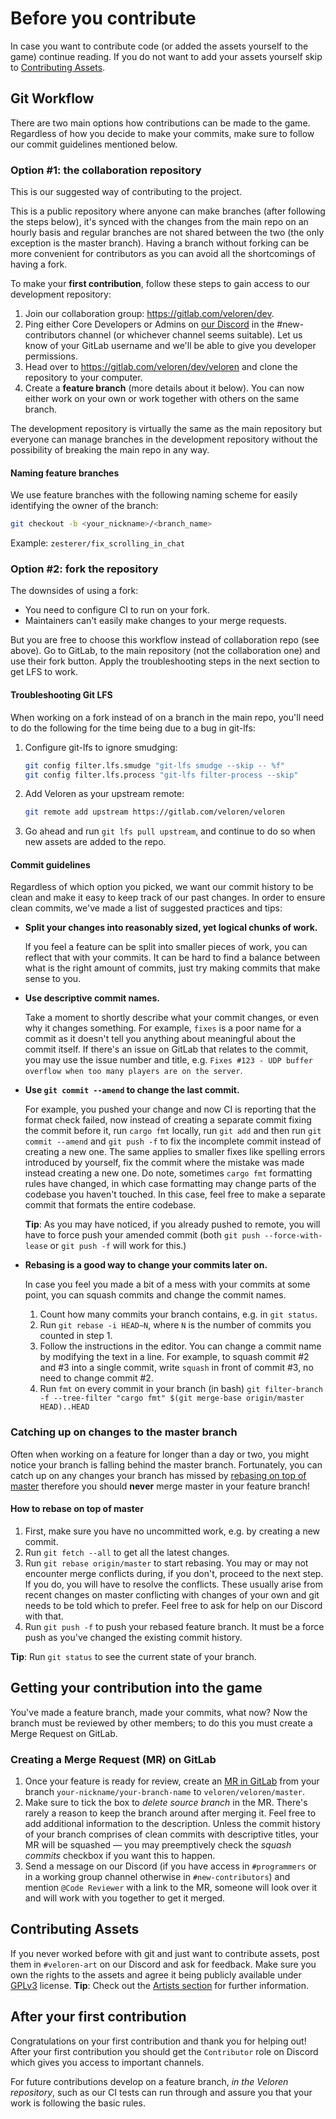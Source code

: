 # Before you contribute

In case you want to contribute code (or added the assets yourself to the game) continue reading.
If you do not want to add your assets yourself skip to [Contributing Assets](#contributing-assets).

## Git Workflow

There are two main options how contributions can be made to the game.
Regardless of how you decide to make your commits, make sure to follow our commit guidelines mentioned below.

### Option #1: the collaboration repository

This is our suggested way of contributing to the project.

This is a public repository where anyone can make branches (after following the steps below),
it's synced with the changes from the main repo on an hourly basis and regular branches
are not shared between the two (the only exception is the master branch).
Having a branch without forking can be more convenient for contributors
as you can avoid all the shortcomings of having a fork.

To make your **first contribution**, follow these steps to gain access to our development repository:
1. Join our collaboration group: https://gitlab.com/veloren/dev.
2. Ping either Core Developers or Admins on [our Discord](https://veloren.net/joinus/) in the #new-contributors channel (or whichever channel seems suitable).
   Let us know of your GitLab username and we'll be able to give you developer permissions.
3. Head over to https://gitlab.com/veloren/dev/veloren and clone the repository to your computer.
4. Create a **feature branch** (more details about it below).
   You can now either work on your own or work together with others on the same branch.

The development repository is virtually the same as the main repository
but everyone can manage branches in the development repository without
the possibility of breaking the main repo in any way.

#### Naming feature branches

We use feature branches with the following naming scheme for easily identifying the owner of the branch:

```bash
git checkout -b <your_nickname>/<branch_name>
```

Example: `zesterer/fix_scrolling_in_chat`

### Option #2: fork the repository

The downsides of using a fork:
* You need to configure CI to run on your fork.
* Maintainers can't easily make changes to your merge requests.

But you are free to choose this workflow instead of collaboration repo (see above).
Go to GitLab, to the main repository (not the collaboration one) and use their fork button.
Apply the troubleshooting steps in the next section to get LFS to work.

#### Troubleshooting Git LFS

When working on a fork instead of on a branch in the main repo, you'll need to do the following for the time being due to a bug in git-lfs:

1. Configure git-lfs to ignore smudging:
    ```bash
    git config filter.lfs.smudge "git-lfs smudge --skip -- %f"
    git config filter.lfs.process "git-lfs filter-process --skip"
    ```

2. Add Veloren as your upstream remote:

    ```bash
    git remote add upstream https://gitlab.com/veloren/veloren
    ```

3. Go ahead and run `git lfs pull upstream`, and continue to do so when new assets are added to the repo.

#### Commit guidelines

Regardless of which option you picked, we want our
commit history to be clean and make it easy to keep track of our past changes.
In order to ensure clean commits, we've made a list of suggested practices and tips:

* **Split your changes into reasonably sized, yet logical chunks of work.**

    If you feel a feature can be split into smaller pieces of work, you can reflect that with your commits.
    It can be hard to find a balance between what is the right amount of commits, just try making commits that make sense to you.

* **Use descriptive commit names.**

    Take a moment to shortly describe what your commit changes, or even why it changes something.
    For example, `fixes` is a poor name for a commit as it doesn't tell you anything about meaningful about the commit itself.
    If there's an issue on GitLab that relates to the commit, you may use the issue number and title, e.g. `Fixes #123 - UDP buffer overflow when too many players are on the server`.

* **Use `git commit --amend` to change the last commit.**

    For example, you pushed your change and now CI is reporting that the format check failed,
    now instead of creating a separate commit fixing the commit before it,
    run `cargo fmt` locally, run `git add` and then run `git commit --amend` and `git push -f` to fix the incomplete commit instead of creating a new one.
    The same applies to smaller fixes like spelling errors introduced by yourself, fix the commit where the mistake was made instead creating a new one.
    Do note, sometimes `cargo fmt` formatting rules have changed, in which case formatting may change parts of the codebase you haven't touched.
    In this case, feel free to make a separate commit that formats the entire codebase.

    **Tip**: As you may have noticed, if you already pushed to remote, you will have to force push your amended commit (both `git push --force-with-lease` or `git push -f` will work for this.)

* **Rebasing is a good way to change your commits later on.**

    In case you feel you made a bit of a mess with your commits at some point, you can squash commits and change the commit names.
    1. Count how many commits your branch contains, e.g. in `git status`.
    2. Run `git rebase -i HEAD~N`, where `N` is the number of commits you counted in step 1.
    3. Follow the instructions in the editor. You can change a commit name by modifying the text in a line.
    For example, to squash commit #2 and #3 into a single commit, write `squash` in front of commit #3, no need to change commit #2.
    4. Run `fmt` on every commit in your branch (in bash)
        `git filter-branch -f --tree-filter "cargo fmt" $(git merge-base origin/master HEAD)..HEAD`

### Catching up on changes to the master branch

Often when working on a feature for longer than a day or two, you might notice your branch is falling behind the master branch.
Fortunately, you can catch up on any changes your branch has missed by [rebasing on top of master](https://www.atlassian.com/git/tutorials/merging-vs-rebasing) therefore you should **never** merge master in your feature branch!

#### How to rebase on top of master

1. First, make sure you have no uncommitted work, e.g. by creating a new commit.
2. Run `git fetch --all` to get all the latest changes.
3. Run `git rebase origin/master` to start rebasing.
    You may or may not encounter merge conflicts during, if you don't, proceed to the next step.
    If you do, you will have to resolve the conflicts. These usually arise from recent changes on
    master conflicting with changes of your own and git needs to be told which to prefer. Feel free to
    ask for help on our Discord with that.
3. Run `git push -f` to push your rebased feature branch. It must be a force push as you've changed the existing commit history.

**Tip**: Run `git status` to see the current state of your branch.

## Getting your contribution into the game

You've made a feature branch, made your commits, what now?
Now the branch must be reviewed by other members; to do this you must create a Merge Request on GitLab.

### Creating a Merge Request (MR) on GitLab

1. Once your feature is ready for review, create an [MR in GitLab](https://gitlab.com/groups/veloren/dev/-/merge_requests) from your branch `your-nickname/your-branch-name` to `veloren/veloren/master`.
2. Make sure to tick the box to *delete source branch* in the MR. There's rarely a reason to keep the branch around after merging it.
    Feel free to add additional information to the description.
    Unless the commit history of your branch comprises of clean commits with descriptive titles,
    your MR will be squashed — you may preemptively check the *squash commits* checkbox if you want this to happen.
3. Send a message on our Discord (if you have access in `#programmers` or in a working group channel otherwise in `#new-contributors`)
    and mention `@Code Reviewer` with a link to the MR, someone will look over it and will work with you together to get it merged.

## Contributing Assets

If you never worked before with git and just want to contribute assets,
post them in `#veloren-art` on our Discord and ask for feedback. Make sure you own the rights to the assets and agree it being publicly available under [GPLv3](https://choosealicense.com/licenses/gpl-3.0/) license.
**Tip**: Check out the [Artists section](artists) for further information.

## After your first contribution

Congratulations on your first contribution and thank you for helping out!
After your first contribution you should get the `Contributor` role on Discord which gives you access to important channels.

For future contributions develop on a feature branch, _in the Veloren repository_, such as our CI tests can run through and assure you that your work is following the basic rules.
